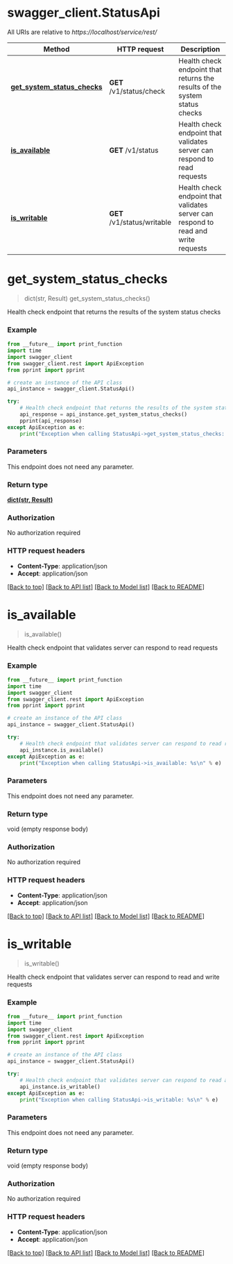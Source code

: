 # swagger_client.StatusApi

All URIs are relative to *https://localhost/service/rest/*

Method | HTTP request | Description
------------- | ------------- | -------------
[**get_system_status_checks**](StatusApi.md#get_system_status_checks) | **GET** /v1/status/check | Health check endpoint that returns the results of the system status checks
[**is_available**](StatusApi.md#is_available) | **GET** /v1/status | Health check endpoint that validates server can respond to read requests
[**is_writable**](StatusApi.md#is_writable) | **GET** /v1/status/writable | Health check endpoint that validates server can respond to read and write requests


# **get_system_status_checks**
> dict(str, Result) get_system_status_checks()

Health check endpoint that returns the results of the system status checks



### Example
```python
from __future__ import print_function
import time
import swagger_client
from swagger_client.rest import ApiException
from pprint import pprint

# create an instance of the API class
api_instance = swagger_client.StatusApi()

try:
    # Health check endpoint that returns the results of the system status checks
    api_response = api_instance.get_system_status_checks()
    pprint(api_response)
except ApiException as e:
    print("Exception when calling StatusApi->get_system_status_checks: %s\n" % e)
```

### Parameters
This endpoint does not need any parameter.

### Return type

[**dict(str, Result)**](Result.md)

### Authorization

No authorization required

### HTTP request headers

 - **Content-Type**: application/json
 - **Accept**: application/json

[[Back to top]](#) [[Back to API list]](../README.md#documentation-for-api-endpoints) [[Back to Model list]](../README.md#documentation-for-models) [[Back to README]](../README.md)

# **is_available**
> is_available()

Health check endpoint that validates server can respond to read requests



### Example
```python
from __future__ import print_function
import time
import swagger_client
from swagger_client.rest import ApiException
from pprint import pprint

# create an instance of the API class
api_instance = swagger_client.StatusApi()

try:
    # Health check endpoint that validates server can respond to read requests
    api_instance.is_available()
except ApiException as e:
    print("Exception when calling StatusApi->is_available: %s\n" % e)
```

### Parameters
This endpoint does not need any parameter.

### Return type

void (empty response body)

### Authorization

No authorization required

### HTTP request headers

 - **Content-Type**: application/json
 - **Accept**: application/json

[[Back to top]](#) [[Back to API list]](../README.md#documentation-for-api-endpoints) [[Back to Model list]](../README.md#documentation-for-models) [[Back to README]](../README.md)

# **is_writable**
> is_writable()

Health check endpoint that validates server can respond to read and write requests



### Example
```python
from __future__ import print_function
import time
import swagger_client
from swagger_client.rest import ApiException
from pprint import pprint

# create an instance of the API class
api_instance = swagger_client.StatusApi()

try:
    # Health check endpoint that validates server can respond to read and write requests
    api_instance.is_writable()
except ApiException as e:
    print("Exception when calling StatusApi->is_writable: %s\n" % e)
```

### Parameters
This endpoint does not need any parameter.

### Return type

void (empty response body)

### Authorization

No authorization required

### HTTP request headers

 - **Content-Type**: application/json
 - **Accept**: application/json

[[Back to top]](#) [[Back to API list]](../README.md#documentation-for-api-endpoints) [[Back to Model list]](../README.md#documentation-for-models) [[Back to README]](../README.md)

